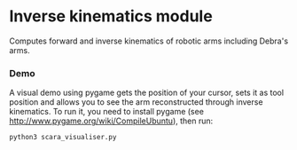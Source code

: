 Inverse kinematics module
=========================
Computes forward and inverse kinematics of robotic arms including Debra's arms.

### Demo
A visual demo using pygame gets the position of your cursor, sets it as tool position and allows you to see the arm reconstructed through inverse kinematics.
To run it, you need to install pygame (see http://www.pygame.org/wiki/CompileUbuntu), then run:
```sh
python3 scara_visualiser.py
```
